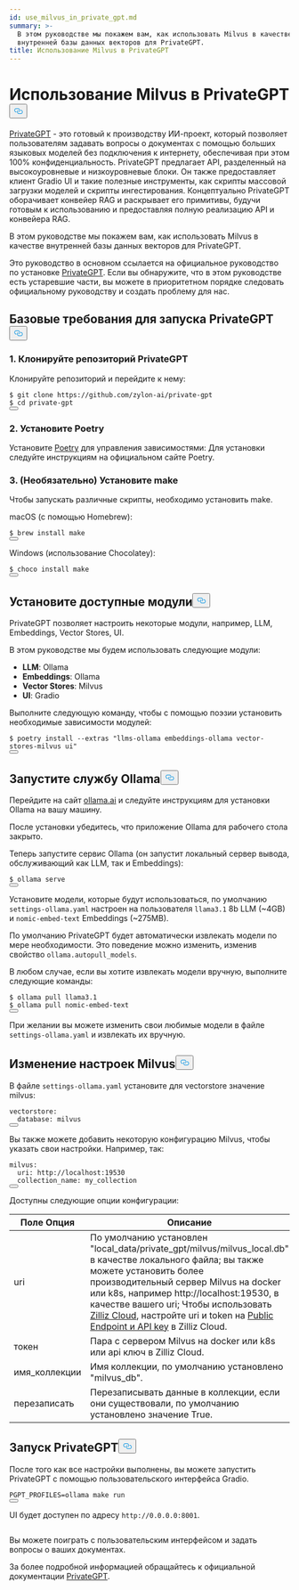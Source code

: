 ```yaml
---
id: use_milvus_in_private_gpt.md
summary: >-
  В этом руководстве мы покажем вам, как использовать Milvus в качестве
  внутренней базы данных векторов для PrivateGPT.
title: Использование Milvus в PrivateGPT
---
```

<h1 id="Use-Milvus-in-PrivateGPT" class="common-anchor-header">Использование Milvus в PrivateGPT<button data-href="#Use-Milvus-in-PrivateGPT" class="anchor-icon" translate="no">
      <svg translate="no"
        aria-hidden="true"
        focusable="false"
        height="20"
        version="1.1"
        viewBox="0 0 16 16"
        width="16"
      >
        <path
          fill="#0092E4"
          fill-rule="evenodd"
          d="M4 9h1v1H4c-1.5 0-3-1.69-3-3.5S2.55 3 4 3h4c1.45 0 3 1.69 3 3.5 0 1.41-.91 2.72-2 3.25V8.59c.58-.45 1-1.27 1-2.09C10 5.22 8.98 4 8 4H4c-.98 0-2 1.22-2 2.5S3 9 4 9zm9-3h-1v1h1c1 0 2 1.22 2 2.5S13.98 12 13 12H9c-.98 0-2-1.22-2-2.5 0-.83.42-1.64 1-2.09V6.25c-1.09.53-2 1.84-2 3.25C6 11.31 7.55 13 9 13h4c1.45 0 3-1.69 3-3.5S14.5 6 13 6z"
        ></path>
      </svg>
    </button></h1><p><a href="https://privategpt.dev/">PrivateGPT</a> - это готовый к производству ИИ-проект, который позволяет пользователям задавать вопросы о документах с помощью больших языковых моделей без подключения к интернету, обеспечивая при этом 100% конфиденциальность. PrivateGPT предлагает API, разделенный на высокоуровневые и низкоуровневые блоки. Он также предоставляет клиент Gradio UI и такие полезные инструменты, как скрипты массовой загрузки моделей и скрипты ингестирования. Концептуально PrivateGPT оборачивает конвейер RAG и раскрывает его примитивы, будучи готовым к использованию и предоставляя полную реализацию API и конвейера RAG.</p>
<p>В этом руководстве мы покажем вам, как использовать Milvus в качестве внутренней базы данных векторов для PrivateGPT.</p>
<div class="alert note">
<p>Это руководство в основном ссылается на официальное руководство по установке <a href="https://docs.privategpt.dev/installation/getting-started/installation">PrivateGPT</a>. Если вы обнаружите, что в этом руководстве есть устаревшие части, вы можете в приоритетном порядке следовать официальному руководству и создать проблему для нас.</p>
</div>
<h2 id="Base-requirements-to-run-PrivateGPT" class="common-anchor-header">Базовые требования для запуска PrivateGPT<button data-href="#Base-requirements-to-run-PrivateGPT" class="anchor-icon" translate="no">
      <svg translate="no"
        aria-hidden="true"
        focusable="false"
        height="20"
        version="1.1"
        viewBox="0 0 16 16"
        width="16"
      >
        <path
          fill="#0092E4"
          fill-rule="evenodd"
          d="M4 9h1v1H4c-1.5 0-3-1.69-3-3.5S2.55 3 4 3h4c1.45 0 3 1.69 3 3.5 0 1.41-.91 2.72-2 3.25V8.59c.58-.45 1-1.27 1-2.09C10 5.22 8.98 4 8 4H4c-.98 0-2 1.22-2 2.5S3 9 4 9zm9-3h-1v1h1c1 0 2 1.22 2 2.5S13.98 12 13 12H9c-.98 0-2-1.22-2-2.5 0-.83.42-1.64 1-2.09V6.25c-1.09.53-2 1.84-2 3.25C6 11.31 7.55 13 9 13h4c1.45 0 3-1.69 3-3.5S14.5 6 13 6z"
        ></path>
      </svg>
    </button></h2><h3 id="1-Clone-the-PrivateGPT-Repository" class="common-anchor-header">1. Клонируйте репозиторий PrivateGPT</h3><p>Клонируйте репозиторий и перейдите к нему:</p>
<pre><code translate="no" class="language-shell"><span class="hljs-meta prompt_">$ </span><span class="language-bash">git <span class="hljs-built_in">clone</span> https://github.com/zylon-ai/private-gpt</span>
<span class="hljs-meta prompt_">$ </span><span class="language-bash"><span class="hljs-built_in">cd</span> private-gpt</span>
<button class="copy-code-btn"></button></code></pre>
<h3 id="2-Install-Poetry" class="common-anchor-header">2. Установите Poetry</h3><p>Установите <a href="https://python-poetry.org/docs/#installing-with-the-official-installer">Poetry</a> для управления зависимостями: Для установки следуйте инструкциям на официальном сайте Poetry.</p>
<h3 id="3-Optional-Install-make" class="common-anchor-header">3. (Необязательно) Установите make</h3><p>Чтобы запускать различные скрипты, необходимо установить make.</p>
<p>macOS (с помощью Homebrew):</p>
<pre><code translate="no" class="language-shell"><span class="hljs-meta prompt_">$ </span><span class="language-bash">brew install make</span>
<button class="copy-code-btn"></button></code></pre>
<p>Windows (использование Chocolatey):</p>
<pre><code translate="no" class="language-shell"><span class="hljs-meta prompt_">$ </span><span class="language-bash">choco install make</span>
<button class="copy-code-btn"></button></code></pre>
<h2 id="Install-Available-Modules" class="common-anchor-header">Установите доступные модули<button data-href="#Install-Available-Modules" class="anchor-icon" translate="no">
      <svg translate="no"
        aria-hidden="true"
        focusable="false"
        height="20"
        version="1.1"
        viewBox="0 0 16 16"
        width="16"
      >
        <path
          fill="#0092E4"
          fill-rule="evenodd"
          d="M4 9h1v1H4c-1.5 0-3-1.69-3-3.5S2.55 3 4 3h4c1.45 0 3 1.69 3 3.5 0 1.41-.91 2.72-2 3.25V8.59c.58-.45 1-1.27 1-2.09C10 5.22 8.98 4 8 4H4c-.98 0-2 1.22-2 2.5S3 9 4 9zm9-3h-1v1h1c1 0 2 1.22 2 2.5S13.98 12 13 12H9c-.98 0-2-1.22-2-2.5 0-.83.42-1.64 1-2.09V6.25c-1.09.53-2 1.84-2 3.25C6 11.31 7.55 13 9 13h4c1.45 0 3-1.69 3-3.5S14.5 6 13 6z"
        ></path>
      </svg>
    </button></h2><p>PrivateGPT позволяет настроить некоторые модули, например, LLM, Embeddings, Vector Stores, UI.</p>
<p>В этом руководстве мы будем использовать следующие модули:</p>
<ul>
<li><strong>LLM</strong>: Ollama</li>
<li><strong>Embeddings</strong>: Ollama</li>
<li><strong>Vector Stores</strong>: Milvus</li>
<li><strong>UI</strong>: Gradio</li>
</ul>
<p>Выполните следующую команду, чтобы с помощью поэзии установить необходимые зависимости модулей:</p>
<pre><code translate="no" class="language-shell"><span class="hljs-meta prompt_">$ </span><span class="language-bash">poetry install --extras <span class="hljs-string">&quot;llms-ollama embeddings-ollama vector-stores-milvus ui&quot;</span></span>
<button class="copy-code-btn"></button></code></pre>
<h2 id="Start-Ollama-service" class="common-anchor-header">Запустите службу Ollama<button data-href="#Start-Ollama-service" class="anchor-icon" translate="no">
      <svg translate="no"
        aria-hidden="true"
        focusable="false"
        height="20"
        version="1.1"
        viewBox="0 0 16 16"
        width="16"
      >
        <path
          fill="#0092E4"
          fill-rule="evenodd"
          d="M4 9h1v1H4c-1.5 0-3-1.69-3-3.5S2.55 3 4 3h4c1.45 0 3 1.69 3 3.5 0 1.41-.91 2.72-2 3.25V8.59c.58-.45 1-1.27 1-2.09C10 5.22 8.98 4 8 4H4c-.98 0-2 1.22-2 2.5S3 9 4 9zm9-3h-1v1h1c1 0 2 1.22 2 2.5S13.98 12 13 12H9c-.98 0-2-1.22-2-2.5 0-.83.42-1.64 1-2.09V6.25c-1.09.53-2 1.84-2 3.25C6 11.31 7.55 13 9 13h4c1.45 0 3-1.69 3-3.5S14.5 6 13 6z"
        ></path>
      </svg>
    </button></h2><p>Перейдите на сайт <a href="https://ollama.com/">ollama.ai</a> и следуйте инструкциям для установки Ollama на вашу машину.</p>
<p>После установки убедитесь, что приложение Ollama для рабочего стола закрыто.</p>
<p>Теперь запустите сервис Ollama (он запустит локальный сервер вывода, обслуживающий как LLM, так и Embeddings):</p>
<pre><code translate="no" class="language-shell"><span class="hljs-meta prompt_">$ </span><span class="language-bash">ollama serve</span>
<button class="copy-code-btn"></button></code></pre>
<p>Установите модели, которые будут использоваться, по умолчанию <code translate="no">settings-ollama.yaml</code> настроен на пользователя <code translate="no">llama3.1</code> 8b LLM (~4GB) и <code translate="no">nomic-embed-text</code> Embeddings (~275MB).</p>
<p>По умолчанию PrivateGPT будет автоматически извлекать модели по мере необходимости. Это поведение можно изменить, изменив свойство <code translate="no">ollama.autopull_models</code>.</p>
<p>В любом случае, если вы хотите извлекать модели вручную, выполните следующие команды:</p>
<pre><code translate="no" class="language-shell"><span class="hljs-meta prompt_">$ </span><span class="language-bash">ollama pull llama3.1</span>
<span class="hljs-meta prompt_">$ </span><span class="language-bash">ollama pull nomic-embed-text</span>
<button class="copy-code-btn"></button></code></pre>
<p>При желании вы можете изменить свои любимые модели в файле <code translate="no">settings-ollama.yaml</code> и извлекать их вручную.</p>
<h2 id="Change-Milvus-Settings" class="common-anchor-header">Изменение настроек Milvus<button data-href="#Change-Milvus-Settings" class="anchor-icon" translate="no">
      <svg translate="no"
        aria-hidden="true"
        focusable="false"
        height="20"
        version="1.1"
        viewBox="0 0 16 16"
        width="16"
      >
        <path
          fill="#0092E4"
          fill-rule="evenodd"
          d="M4 9h1v1H4c-1.5 0-3-1.69-3-3.5S2.55 3 4 3h4c1.45 0 3 1.69 3 3.5 0 1.41-.91 2.72-2 3.25V8.59c.58-.45 1-1.27 1-2.09C10 5.22 8.98 4 8 4H4c-.98 0-2 1.22-2 2.5S3 9 4 9zm9-3h-1v1h1c1 0 2 1.22 2 2.5S13.98 12 13 12H9c-.98 0-2-1.22-2-2.5 0-.83.42-1.64 1-2.09V6.25c-1.09.53-2 1.84-2 3.25C6 11.31 7.55 13 9 13h4c1.45 0 3-1.69 3-3.5S14.5 6 13 6z"
        ></path>
      </svg>
    </button></h2><p>В файле <code translate="no">settings-ollama.yaml</code> установите для vectorstore значение milvus:</p>
<pre><code translate="no" class="language-yaml"><span class="hljs-attr">vectorstore:</span>
  <span class="hljs-attr">database:</span> <span class="hljs-string">milvus</span>
<button class="copy-code-btn"></button></code></pre>
<p>Вы также можете добавить некоторую конфигурацию Milvus, чтобы указать свои настройки. Например, так:</p>
<pre><code translate="no" class="language-yaml"><span class="hljs-attr">milvus:</span>
  <span class="hljs-attr">uri:</span> <span class="hljs-string">http://localhost:19530</span>
  <span class="hljs-attr">collection_name:</span> <span class="hljs-string">my_collection</span>
<button class="copy-code-btn"></button></code></pre>
<p>Доступны следующие опции конфигурации:</p>
<table>
<thead>
<tr><th>Поле Опция</th><th>Описание</th></tr>
</thead>
<tbody>
<tr><td>uri</td><td>По умолчанию установлен "local_data/private_gpt/milvus/milvus_local.db" в качестве локального файла; вы также можете установить более производительный сервер Milvus на docker или k8s, например http://localhost:19530, в качестве вашего uri; Чтобы использовать <a href="https://zilliz.com/cloud">Zilliz Cloud</a>, настройте uri и token на <a href="https://docs.zilliz.com/docs/on-zilliz-cloud-console#cluster-details">Public Endpoint и API key</a> в Zilliz Cloud.</td></tr>
<tr><td>токен</td><td>Пара с сервером Milvus на docker или k8s или api ключ в Zilliz Cloud.</td></tr>
<tr><td>имя_коллекции</td><td>Имя коллекции, по умолчанию установлено "milvus_db".</td></tr>
<tr><td>перезаписать</td><td>Перезаписывать данные в коллекции, если они существовали, по умолчанию установлено значение True.</td></tr>
</tbody>
</table>
<h2 id="Start-PrivateGPT" class="common-anchor-header">Запуск PrivateGPT<button data-href="#Start-PrivateGPT" class="anchor-icon" translate="no">
      <svg translate="no"
        aria-hidden="true"
        focusable="false"
        height="20"
        version="1.1"
        viewBox="0 0 16 16"
        width="16"
      >
        <path
          fill="#0092E4"
          fill-rule="evenodd"
          d="M4 9h1v1H4c-1.5 0-3-1.69-3-3.5S2.55 3 4 3h4c1.45 0 3 1.69 3 3.5 0 1.41-.91 2.72-2 3.25V8.59c.58-.45 1-1.27 1-2.09C10 5.22 8.98 4 8 4H4c-.98 0-2 1.22-2 2.5S3 9 4 9zm9-3h-1v1h1c1 0 2 1.22 2 2.5S13.98 12 13 12H9c-.98 0-2-1.22-2-2.5 0-.83.42-1.64 1-2.09V6.25c-1.09.53-2 1.84-2 3.25C6 11.31 7.55 13 9 13h4c1.45 0 3-1.69 3-3.5S14.5 6 13 6z"
        ></path>
      </svg>
    </button></h2><p>После того как все настройки выполнены, вы можете запустить PrivateGPT с помощью пользовательского интерфейса Gradio.</p>
<pre><code translate="no" class="language-shell">PGPT_PROFILES=ollama make run
<button class="copy-code-btn"></button></code></pre>
<p>UI будет доступен по адресу <code translate="no">http://0.0.0.0:8001</code>.</p>
<p>
  <span class="img-wrapper">
    <img translate="no" src="/docs/v2.6.x/assets/private_gpt_ui.png" alt="" class="doc-image" id="" />
    <span></span>
  </span>
</p>
<p>Вы можете поиграть с пользовательским интерфейсом и задать вопросы о ваших документах.</p>
<p>За более подробной информацией обращайтесь к официальной документации <a href="https://docs.privategpt.dev/">PrivateGPT</a>.</p>
